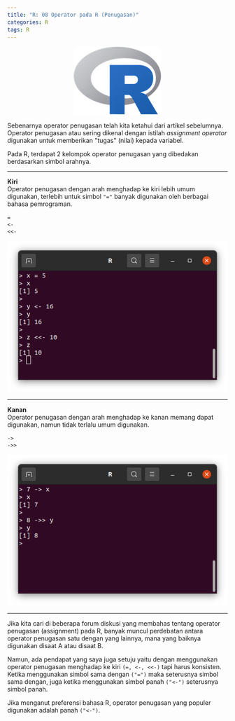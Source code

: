 ```yaml
---
title: "R: 08 Operator pada R (Penugasan)"
categories: R
tags: R
---
```

<p align="center">
  <img src="/assets/images/r-proglang/r-logo.png" alt="Logo R" />
</p>

Sebenarnya operator penugasan telah kita ketahui dari artikel sebelumnya. Operator penugasan atau sering dikenal dengan istilah _assignment operator_ digunakan untuk memberikan "tugas" (nilai) kepada variabel.  

Pada R, terdapat 2 kelompok operator penugasan yang dibedakan berdasarkan simbol arahnya.

----

**Kiri**  
Operator penugasan dengan arah menghadap ke kiri lebih umum digunakan, terlebih untuk simbol `"="` banyak digunakan oleh berbagai bahasa pemrograman.

    =    
    <-   
    <<-  

<p align="center">
  <img src="/assets/images/r-proglang/r-08-penugasan-kiri.png" alt="Operator penugasan (Kiri) pada R" title="Operator penugasan (Kiri) pada R" />
</p>

----

**Kanan**  
Operator penugasan dengan arah menghadap ke kanan memang dapat digunakan, namun tidak terlalu umum digunakan. 

    ->   
    ->> 

<p align="center">
  <img src="/assets/images/r-proglang/r-08-penugasan-kanan.png" alt="Operator penugasan (Kanan) pada R" title="Operator penugasan (Kanan) pada R" />
</p>

----

Jika kita cari di beberapa forum diskusi yang membahas tentang operator penugasan (assignment) pada R, banyak muncul perdebatan antara operator penugasan satu dengan yang lainnya, mana yang baiknya digunakan disaat A atau disaat B.  

Namun, ada pendapat yang saya juga setuju yaitu dengan menggunakan operator penugasan menghadap ke kiri `(=, <-, <<-)` tapi harus konsisten. Ketika menggunakan simbol sama dengan `("=")` maka seterusnya simbol sama dengan, juga ketika menggunakan simbol panah `("<-")` seterusnya simbol panah.  

Jika menganut preferensi bahasa R, operator penugasan yang populer digunakan adalah panah `("<-")`.